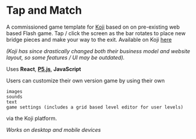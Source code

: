 
# Tap and Match
A commissioned game template for [Koji](https://withkoji.com/) based on on pre-existing web based Flash game. Tap / click the screen as the bar rotates to place new bridge pieces and make your way to the exit. Available on Koji [here](https://withkoji.com/~maz2/vine-line-1) 

*(Koji has since drastically changed both their business model and website layout, so some features / UI may be outdated).*

Uses **React**, **[P5.js](https://p5js.org/)**, **JavaScript**

Users can customize their own version game by using their own

    images
    sounds
    text
    game settings (includes a grid based level editor for user levels)

via the Koji platform.

*Works on desktop and mobile devices*
